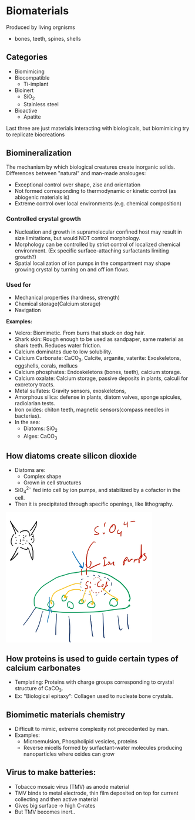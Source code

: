 # Biomaterials
Produced by living orgnisms
- bones, teeth, spines, shells

## Categories
- Biomimicing
- Biocompatible
	- Ti-implant
- Bioinert
	- SiO$_2$
	- Stainless steel
- Bioactive
	- Apatite

Last three are just materials interacting with biologicals, but biomimicing try to replicate biocreations

## Biomineralization
The mechanism by which biological creatures create inorganic solids.
Differences between "natural" and man-made analouges:
- Exceptional control over shape, zise and orientation
- Not formed corresponding to thermodynamic or kinetic control (as abiogenic materials is)
- Extreme control over local environments (e.g. chemical composition)

### Controlled crystal growth
- Nucleation and growth in supramolecular confined host may result in size limitations, but would NOT control morphology.
- Morphology can be controlled by strict control of localized chemical environment. (Ex specific surface-attaching surfactants limiting growth?)
- Spatial localization of ion pumps in the compartment may shape growing crystal by turning on and off ion flows.

### Used for
- Mechanical properties (hardness, strength)
- Chemical storage(Calcium storage)
- Navigation

**Examples:**
- Velcro: Biomimetic. From burrs that stuck on dog hair.
- Shark skin: Rough enough to be used as sandpaper, same material as shark teeth. Reduces water friction.
- Calcium dominates due to low solubility.
- Calcium Carbonate: CaCO$_3$, Calcite, arganite, vaterite: Exoskeletons, eggshells, corals, mollucs
- Calcium phosphates: Endoskeletons (bones, teeth), calcium storage.
- Calcium oxalate: Calcium storage, passive deposits in plants, calculi for excretory tracts.
- Metal sulfates: Gravity sensors, exoskeletons, 
- Amorphous silica: defense in plants, diatom valves, sponge spicules, radiolarian tests.
- Iron oxides: chiton teeth, magnetic sensors(compass needles in bacterias).
- In the sea:
	- Diatoms: SiO$_2$
	- Alges: CaCO$_3$


## How diatoms create silicon dioxide
- Diatoms are:
	- Complex shape
	- Grown in cell structures
- SiO$_4^{2-}$ fed into cell by ion pumps, and stabilized by a cofactor in the cell.
- Then it is precipitated through specific openings, like lithography.

![](./static/KJM5100-images/Diatoms.png)

## How proteins is used to guide certain types of calcium carbonates
- Templating: Proteins with charge groups corresponding to crystal structure of CaCO$_3$.
- Ex: "Biological epitaxy": Collagen used to nucleate bone crystals.

## Biomimetic materials chemistry
- Difficult to mimic, extreme complexity not precedented by man.
- Examples:
	- Microemulsion, Phospholipid vesicles, proteins
	- Reverse micells formed by surfactant-water molecules producing nanoparticles where oxides can grow

## Virus to make batteries:
- Tobacco mosaic virus (TMV) as anode material
- TMV binds to metal electrode, thin film deposited on top for current collecting and then active material
- Gives big surface -> high C-rates
- But TMV becomes inert..
